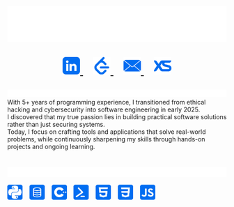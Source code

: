 <h1 align="center">
  <img src="IGNORE/Headers/Heading.svg" alt="Xander Steyn"/><br>
  
  <p align="center">
    <a href="https://www.linkedin.com/in/xandersteyn/">
      <img width="40px" alt="LinkedIn" title="LinkedIn" src="IGNORE/Socials/LinkedIn.png"/>
    </a>
    &#8287;&#8287;
    <a href="https://leetcode.com/u/XanderSteyn/">
      <img width="40px" alt="LeetCode" title="LeetCode" src="IGNORE/Socials/LeetCode.png"/>
    </a>
    &#8287;&#8287;
    <a href="mailto:xandersteyn.dev@gmail.com">
      <img width="40px" alt="Email" title="Email" src="IGNORE/Socials/Email.png"/>
    </a>
    &#8287;&#8287;
    <a href="https://xandersteyn.co.za/">
      <img width="40px" alt="Portfolio" title="Portfolio" src="IGNORE/Socials/Personal Website.png"/>
    </a>
  </p>
</h1>

<img src="IGNORE/Headers/About Me.svg" alt="About Me"/><br>
With 5+ years of programming experience, I transitioned from ethical hacking and cybersecurity into software engineering in early 2025.<br>
I discovered that my true passion lies in building practical software solutions rather than just securing systems.<br>
Today, I focus on crafting tools and applications that solve real-world problems, while continuously sharpening my skills through hands-on projects and ongoing learning.

<h1></h1>

<img src="IGNORE/Headers/Languages.svg" alt="Languages"/><br>

<p>
  <img width="35px" alt="Python" title="Python" src="IGNORE/Icons/Python.png"/>
  &#8287;&#8287;
  <img width="35px" alt="SQL" title="SQL" src="IGNORE/Icons/SQL.png"/>
  &#8287;&#8287;
  <img width="35px" alt="C++" title="C++" src="IGNORE/Icons/C++.png"/>
  &#8287;&#8287;
  <img width="35px" alt="PowerShell" title="PowerShell" src="IGNORE/Icons/PowerShell.png"/>
  &#8287;&#8287;
  <img width="35px" alt="HTML" title="HTML" src="IGNORE/Icons/HTML.png"/>
  &#8287;&#8287;
  <img width="35px" alt="CSS" title="CSS" src="IGNORE/Icons/CSS.png"/>
  &#8287;&#8287;
  <img width="35px" alt="JavaScript" title="JavaScript" src="IGNORE/Icons/JavaScript.png"/>
</p>
